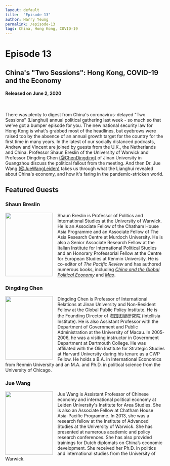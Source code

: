 ```yaml
---
layout: default
title:  "Episode 13"
author: Harry Yeung
permalink: /episode-13
tags: China, Hong Kong, COVID-19
---
```


# Episode 13
## China's "Two Sessions": Hong Kong, COVID-19 and the Economy
#### Released on June 2, 2020

<div id="buzzsprout-player-4016996"></div>
<script src="https://www.buzzsprout.com/699187/4016996-china-s-two-sessions-hong-kong-covid-19-and-the-economy.js?container_id=buzzsprout-player-4016996&player=small" type="text/javascript" charset="utf-8"></script>
<br>

There was plenty to digest from China's coronavirus-delayed "Two Sessions" (Lianghui) annual political gathering last week - so much so that we've got a bumper episode for you. The new national security law for Hong Kong is what's grabbed most of the headlines, but eyebrows were raised too by the absence of an annual growth target for the country for the first time in many years. In the latest of our socially distanced podcasts, Andrew and Vincent are joined by guests from the U.K., the Netherlands and China. Professor Shaun Breslin of the University of Warwick and Professor Dingding Chen [(@ChenDingding)](https://twitter.com/chendingding?lang=en) of Jinan University in Guangzhou discuss the political fallout from the meeting. And then Dr. Jue Wang [(@JueWangLeiden)](https://twitter.com/juewangleiden?lang=en) takes us through what the Lianghui revealed about China's economy, and how it's faring in the pandemic-stricken world.

## Featured Guests

### Shaun Breslin

<html>
<head>
<style>
img {
  float: left;
}
</style>
</head>
<body>

<p><img src="https://user-images.githubusercontent.com/67763587/90280976-ad895600-de20-11ea-806a-58d481c75096.png"
 style="width:150px;height:200px;margin-right:15px;">
Shaun Breslin is Professor of Politics and International Studies at the University of Warwick. He is an Associate Fellow of the Chatham House Asia Programme and an Associate Fellow of The Asia Research Centre at Murdoch University. He is also a Senior Associate Research Fellow at the Italian Institute for International Political Studies and an Honorary Professorial Fellow at the Centre for European Studies at Renmin University. He is co-editor of <i>The Pacific Review</i> and has authored numerous books, including <a href="https://www.amazon.com/gp/product/1137355204/ref=as_li_tl?ie=UTF8&camp=1789&creative=9325&creativeASIN=1137355204&linkCode=as2&tag=asiamatterspo-20&linkId=3b2027f98c5c93fe0e2ede36aba9c73a"><i>China and the Global Political Economy</i></a> and <a href="https://www.amazon.com/gp/product/0582437482/ref=as_li_tl?ie=UTF8&camp=1789&creative=9325&creativeASIN=0582437482&linkCode=as2&tag=asiamatterspo-20&linkId=b133c0261850364f1a2ad90e48f5c415"><i>Mao</i></a>.</p>

</body>
</html>

### Dingding Chen

<html>
<head>
<style>
img {
  float: left;
}
</style>
</head>
<body>

<p><img src="https://user-images.githubusercontent.com/67763587/90298176-f7d0fe00-de45-11ea-9f3a-706c49dc7f07.png"
 style="width:150px;height:200px;margin-right:15px;">
Dingding Chen is Professor of International Relations at Jinan University and Non-Resident Fellow at the Global Public Policy Institute. He is the Founding Director of 海国图智研究院 (Intellisia Institute). He is also Assistant Professor with the Department of Government and Public Administration at the University of Macau. In 2005-2006, he was a visiting instructor in Government Department at Dartmouth College. He was affiliated with the Olin Institute for Strategic Studies at Harvard University during his tenure as a CWP Fellow. He holds a B.A. in International Economics from Renmin University and an M.A. and Ph.D. in political science from the University of Chicago. </p>

</body>
</html>

### Jue Wang

<html>
<head>
<style>
img {
  float: left;
}
</style>
</head>
<body>

<p><img src="https://user-images.githubusercontent.com/67763587/90298499-5f3b7d80-de47-11ea-8e8b-b5228af97fb1.png"
 style="width:150px;height:200px;margin-right:15px;">
Jue Wang is Assistant Professor of Chinese economy and international political economy at Leiden University's Institute for Area Studies. She is also an Associate Fellow at Chatham House Asia-Pacific Programme. In 2013, she was a research fellow at the Institute of Advanced Studies at the University of Warwick. She has presented at numerous academic and policy research conferences. She has also provided trainings for Dutch diplomats on China’s economic development. She received her Ph.D. in politics and international studies from the University of Warwick.  </p>

</body>
</html>
